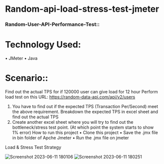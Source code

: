 # Random-api-load-stress-test-jmeter

### Random-User-API-Performance-Test::


# Technology Used:


•	JMeter
•	Java

# Scenario::



Find out the actual TPS for if 120000 user can give load for 12 hour Perform load test on this URL: https://random-data-api.com/api/v2/users
1.	You have to find out if the expected TPS (Transaction Per/Second) meet the above requirement. Breakdown the expected TPS in excel sheet and find out the actual TPS
2.	Create another excel sheet where you will try to find out the bottleneck/stress test point. (At which point the system starts to show 1% error)
How to run this project
•	Clone this project
•	Save the .jmx file in bin folder of Apche Jmeter
•	Run the .jmx file on jmeter


Load & Stress Test Strategy


![Screenshot 2023-06-11 180106](https://github.com/Diba327/Random-api-load-stress-test-jmeter/assets/62925300/08a6794b-763c-45fe-8a74-797b5c7171eb)
![Screenshot 2023-06-11 180251](https://github.com/Diba327/Random-api-load-stress-test-jmeter/assets/62925300/a33c565a-6288-49bf-9f76-d8acc71afb67)

